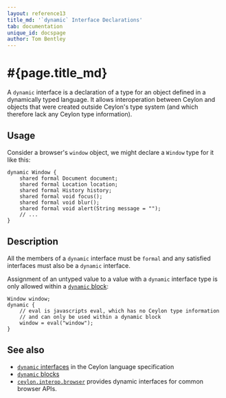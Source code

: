 ```yaml
---
layout: reference13
title_md: '`dynamic` Interface Declarations'
tab: documentation
unique_id: docspage
author: Tom Bentley
---
```


# #{page.title_md}

A `dynamic` interface is a declaration of a type for an object defined in a 
dynamically typed language. It allows interoperation between Ceylon
and objects that were created outside Ceylon's type system (and which 
therefore lack any Ceylon type information).

## Usage 

Consider a browser's `window` object, we might declare a `Window` 
type for it like this:

    dynamic Window {
        shared formal Document document;
        shared formal Location location;
        shared formal History history;
        shared formal void focus();
        shared formal void blur();
        shared formal void alert(String message = "");
        // ...
    }


## Description

All the members of a `dynamic` interface must be `formal` and any satisfied
interfaces must also be a `dynamic` interface.

Assignment of an untyped value to a value with a `dynamic` interface type 
is only allowed within a [`dynamic` block](../../statement/dynamic-block):

    Window window;
    dynamic {
        // eval is javascripts eval, which has no Ceylon type information
        // and can only be used within a dynamic block
        window = eval("window");
    }


## See also

* [`dynamic` interfaces](#{site.urls.spec_current}#dynamicinterfaces) in the 
  Ceylon language specification
* [`dynamic` blocks](../../statement/dynamic-block)
* [`ceylon.interop.browser`](#{site.urls.apidoc_current_interop_browser}) provides dynamic interfaces for common 
browser APIs.

